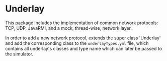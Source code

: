 # Underlay

This package includes the implementation of common network protocols: 
TCP, UDP, JavaRMI, and a mock, thread-wise, network layer.

In order to add a new network protocol, extends the super class 'Underlay' and 
add the corresponding class to the `underlayTypes.yml` file, which contains all
underlay's classes and type name which can later be passed to the simulator.
 